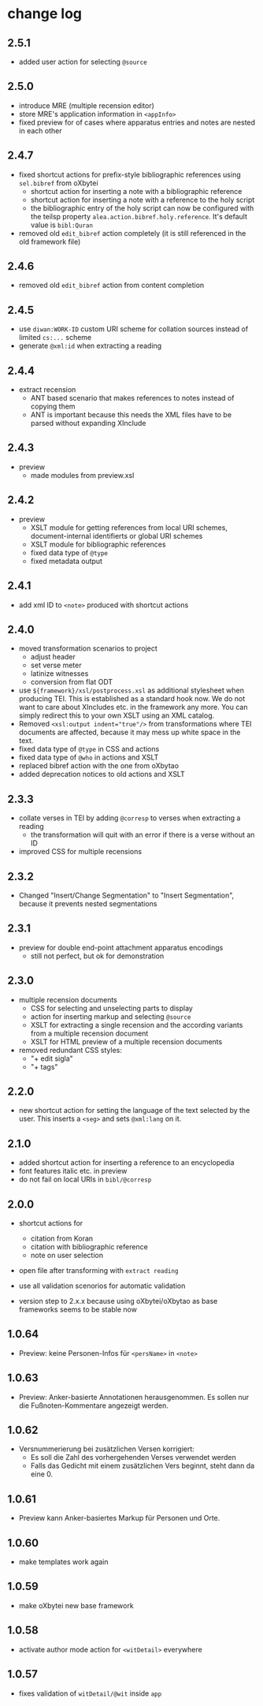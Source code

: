 # change log #

## 2.5.1 ##

- added user action for selecting `@source`

## 2.5.0 ##

- introduce MRE (multiple recension editor)
- store MRE's application information in `<appInfo>`
- fixed preview for of cases where apparatus entries and notes are
  nested in each other

## 2.4.7 ##

- fixed shortcut actions for prefix-style bibliographic references
  using `sel.bibref` from oXbytei
  - shortcut action for inserting a note with a bibliographic reference
  - shortcut action for inserting a note with a reference to the holy
    script
  - the bibliographic entry of the holy script can now be configured
    with the teilsp property `alea.action.bibref.holy.reference`. It's
    default value is `bibl:Quran`
- removed old `edit_bibref` action completely (it is still referenced
  in the old framework file)

## 2.4.6 ##

- removed old `edit_bibref` action from content completion

## 2.4.5 ##

- use `diwan:WORK-ID` custom URI scheme for collation sources instead
  of limited `cs:...` scheme
- generate `@xml:id` when extracting a reading

## 2.4.4 ##

- extract recension
  - ANT based scenario that makes references to notes instead of
    copying them
  - ANT is important because this needs the XML files have to be
    parsed without expanding XInclude

## 2.4.3 ##

- preview
  - made modules from preview.xsl


## 2.4.2 ##

- preview
  - XSLT module for getting references from local URI schemes,
    document-internal identifierts or global URI schemes
  - XSLT module for bibliographic references
  - fixed data type of `@type`
  - fixed metadata output

## 2.4.1 ##

- add xml ID to `<note>` produced with shortcut actions

## 2.4.0 ##

- moved transformation scenarios to project
  - adjust header
  - set verse meter
  - latinize witnesses
  - conversion from flat ODT
- use `${framework}/xsl/postprocess.xsl` as additional
  stylesheet when producing TEI. This is established as a standard
  hook now. We do not want to care about XIncludes etc. in the
  framework any more. You can simply redirect this to your own XSLT
  using an XML catalog.
- Removed `<xsl:output indent="true"/>` from transformations where TEI
  documents are affected, because it may mess up white space in the
  text.
- fixed data type of `@type` in CSS and actions
- fixed data type of `@who` in actions and XSLT
- replaced bibref action with the one from oXbytao
- added deprecation notices to old actions and XSLT

## 2.3.3 ##

- collate verses in TEI by adding `@corresp` to verses when extracting
  a reading
  - the transformation will quit with an error if there is a verse
    without an ID
- improved CSS for multiple recensions

## 2.3.2 ##

- Changed "Insert/Change Segmentation" to "Insert Segmentation",
  because it prevents nested segmentations 

## 2.3.1 ##

- preview for double end-point attachment apparatus encodings
  - still not perfect, but ok for demonstration

## 2.3.0 ##

- multiple recension documents
  - CSS for selecting and unselecting parts to display
  - action for inserting markup and selecting `@source`
  - XSLT for extracting a single recension and the according variants
	from a multiple recension document
  - XSLT for HTML preview of a multiple recension documents
- removed redundant CSS styles:
  - "+ edit sigla"
  - "+ tags"

## 2.2.0 ##

- new shortcut action for setting the language of the text selected by
  the user. This inserts a `<seg>` and sets `@xml:lang` on it.

## 2.1.0 ##

- added shortcut action for inserting a reference to an encyclopedia
- font features italic etc. in preview
- do not fail on local URIs in `bibl/@corresp`

## 2.0.0 ##

- shortcut actions for
  - citation from Koran
  - citation with bibliographic reference
  - note on user selection
- open file after transforming with `extract reading`
- use all validation scenorios for automatic validation

- version step to 2.x.x because using oXbytei/oXbytao as base
  frameworks seems to be stable now

## 1.0.64 ##

- Preview: keine Personen-Infos für `<persName>` in `<note>`

## 1.0.63 ##

- Preview: Anker-basierte Annotationen herausgenommen. Es sollen nur
  die Fußnoten-Kommentare angezeigt werden.

## 1.0.62 ##

- Versnummerierung bei zusätzlichen Versen korrigiert:
  - Es soll die Zahl des vorhergehenden Verses verwendet werden
  - Falls das Gedicht mit einem zusätzlichen Vers beginnt, steht dann
    da eine 0.

## 1.0.61 ##

- Preview kann Anker-basiertes Markup für Personen und Orte.

## 1.0.60 ##

- make templates work again

## 1.0.59 ##

- make oXbytei new base framework

## 1.0.58 ##

- activate author mode action for `<witDetail>` everywhere

## 1.0.57 ##

- fixes validation of `witDetail/@wit` inside `app`
